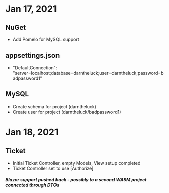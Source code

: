 # Jan 17, 2021

## NuGet

* Add Pomelo for MySQL support

## appsettings.json

* "DefaultConnection": "server=localhost;database=darntheluck;user=darntheluck;password=badpassword1"

## MySQL

* Create schema for project (darntheluck)
* Create user for project (darntheluck/badpassword1)

# Jan 18, 2021

## Ticket

* Initial Ticket Controller, empty Models, View setup completed
* Ticket Controller set to use [Authorize]

##### Blazor support pushed back - possibly to a second WASM project connected through DTOs